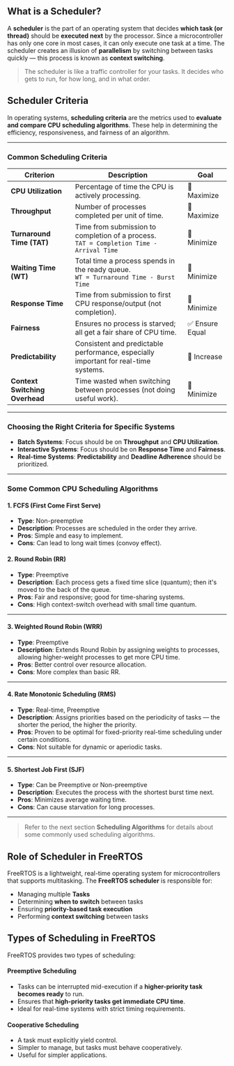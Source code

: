 ## What is a Scheduler?

A **scheduler** is the part of an operating system that decides **which task
(or thread)** should be **executed next** by the processor. Since a
microcontroller has only one core in most cases, it can only execute one task at a time. The scheduler creates an illusion of
**parallelism** by switching between tasks quickly — this process is known as
**context switching**.

> The scheduler is like a traffic controller for your tasks. It decides who gets
> to run, for how long, and in what order.

## Scheduler Criteria

In operating systems, **scheduling criteria** are the metrics used to **evaluate and compare CPU scheduling algorithms**.
These help in determining the efficiency, responsiveness, and fairness of an algorithm.

---

### Common Scheduling Criteria

| **Criterion**                  | **Description**                                                                             | **Goal**        |
| ------------------------------ | ------------------------------------------------------------------------------------------- | --------------- |
| **CPU Utilization**            | Percentage of time the CPU is actively processing.                                          | 🔼 Maximize     |
| **Throughput**                 | Number of processes completed per unit of time.                                             | 🔼 Maximize     |
| **Turnaround Time (TAT)**      | Time from submission to completion of a process. <br>`TAT = Completion Time - Arrival Time` | 🔽 Minimize     |
| **Waiting Time (WT)**          | Total time a process spends in the ready queue. <br>`WT = Turnaround Time - Burst Time`     | 🔽 Minimize     |
| **Response Time**              | Time from submission to first CPU response/output (not completion).                         | 🔽 Minimize     |
| **Fairness**                   | Ensures no process is starved; all get a fair share of CPU time.                            | ✅ Ensure Equal |
| **Predictability**             | Consistent and predictable performance, especially important for real-time systems.         | 🔼 Increase     |
| **Context Switching Overhead** | Time wasted when switching between processes (not doing useful work).                       | 🔽 Minimize     |

---

<!-- ### Informal Algorithm Comparison

| **Algorithm**   | **Throughput** | **Waiting Time** | **Response Time** | **Fairness** | **CPU Utilization** |
|-----------------|----------------|------------------|-------------------|--------------|----------------------|
| FCFS            | Moderate       | High (if bursts vary) | Poor (for late arrivals) | Fair (but naive) | Good |
| SJF             | High           | Low              | Moderate          | May starve longer jobs | Good |
| Round Robin     | Moderate       | Moderate         | Good              | Very Fair     | Lower (due to overhead) |
| Priority        | Varies         | Varies           | Varies            | Poor (can starve) | Good |

--- -->

### Choosing the Right Criteria for Specific Systems

- **Batch Systems**: Focus should be on **Throughput** and **CPU Utilization**.
- **Interactive Systems**: Focus should be on **Response Time** and **Fairness**.
- **Real-time Systems**: **Predictability** and **Deadline Adherence** should be prioritized.

---

### Some Common CPU Scheduling Algorithms

#### 1. FCFS (First Come First Serve)

- **Type**: Non-preemptive
- **Description**: Processes are scheduled in the order they arrive.
- **Pros**: Simple and easy to implement.
- **Cons**: Can lead to long wait times (convoy effect).

#### 2. Round Robin (RR)

- **Type**: Preemptive
- **Description**: Each process gets a fixed time slice (quantum); then it's moved to the back of the queue.
- **Pros**: Fair and responsive; good for time-sharing systems.
- **Cons**: High context-switch overhead with small time quantum.

---

#### 3. Weighted Round Robin (WRR)

- **Type**: Preemptive
- **Description**: Extends Round Robin by assigning weights to processes, allowing higher-weight processes to get more CPU time.
- **Pros**: Better control over resource allocation.
- **Cons**: More complex than basic RR.

---

#### 4. Rate Monotonic Scheduling (RMS)

- **Type**: Real-time, Preemptive
- **Description**: Assigns priorities based on the periodicity of tasks — the shorter the period, the higher the priority.
- **Pros**: Proven to be optimal for fixed-priority real-time scheduling under certain conditions.
- **Cons**: Not suitable for dynamic or aperiodic tasks.

---

#### 5. Shortest Job First (SJF)

- **Type**: Can be Preemptive or Non-preemptive
- **Description**: Executes the process with the shortest burst time next.
- **Pros**: Minimizes average waiting time.
- **Cons**: Can cause starvation for long processes.

---

> Refer to the next section **Scheduling Algorithms** for details about some commonly used scheduling algorithms.

## Role of Scheduler in FreeRTOS

FreeRTOS is a lightweight, real-time operating system for microcontrollers that
supports multitasking. The **FreeRTOS scheduler** is responsible for:

- Managing multiple **Tasks**
- Determining **when to switch** between tasks
- Ensuring **priority-based task execution**
- Performing **context switching** between tasks

## Types of Scheduling in FreeRTOS

FreeRTOS provides two types of scheduling:

<!-- tabs:start -->

#### **Preemptive Scheduling**

- Tasks can be interrupted mid-execution if a **higher-priority task becomes
  ready** to run.
- Ensures that **high-priority tasks get immediate CPU time**.
- Ideal for real-time systems with strict timing requirements.

#### **Cooperative Scheduling**

- A task must explicitly yield control.
- Simpler to manage, but tasks must behave cooperatively.
- Useful for simpler applications.

<!-- tabs:end -->
